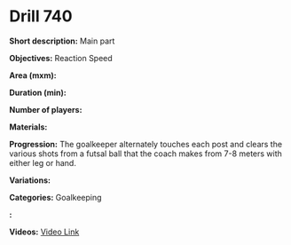 # Drill 740

**Short description:**
Main part

**Objectives:**
Reaction Speed

**Area (mxm):**


**Duration (min):**


**Number of players:**


**Materials:**


**Progression:**
The goalkeeper alternately touches each post and clears the various shots from a futsal ball that the coach makes from 7-8 meters with either leg or hand.

**Variations:**


**Categories:**
Goalkeeping

**:**


**Videos:**
[Video Link](https://www.youtube.com/embed/bvM2qVL8L5A)

